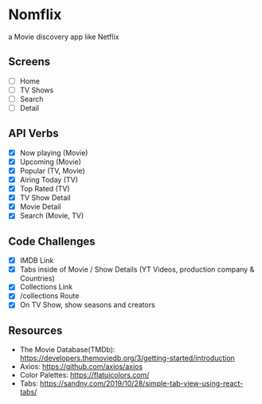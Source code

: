 # Nomflix 
a Movie discovery app like Netflix 

## Screens 
- [ ] Home
- [ ] TV Shows 
- [ ] Search 
- [ ] Detail

## API Verbs 
- [x] Now playing (Movie) 
- [x] Upcoming (Movie)
- [x] Popular (TV, Movie)
- [x] Airing Today (TV)
- [x] Top Rated (TV)
- [x] TV Show Detail 
- [x] Movie Detail
- [X] Search (Movie, TV)

## Code Challenges
- [X] IMDB Link
- [x] Tabs inside of Movie / Show Details (YT Videos, production company & Countries)
- [x] Collections Link
- [x] /collections Route
- [x] On TV Show, show seasons and creators

## Resources
* The Movie Database(TMDb): https://developers.themoviedb.org/3/getting-started/introduction
* Axios: https://github.com/axios/axios
* Color Palettes: https://flatuicolors.com/
* Tabs: https://sandny.com/2019/10/28/simple-tab-view-using-react-tabs/